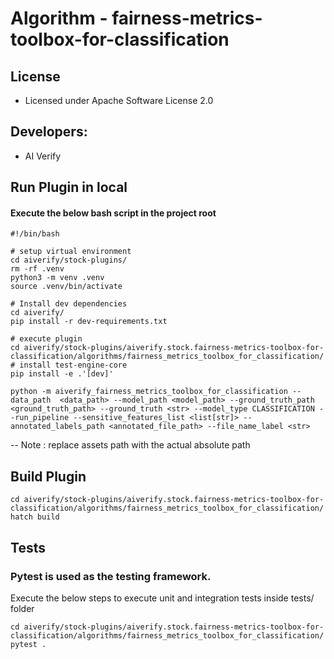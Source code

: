 # Algorithm - fairness-metrics-toolbox-for-classification

## License
* Licensed under Apache Software License 2.0

## Developers:
* AI Verify

## Run Plugin in local
#### Execute the below bash script in the project root
```
#!/bin/bash

# setup virtual environment
cd aiverify/stock-plugins/
rm -rf .venv
python3 -m venv .venv
source .venv/bin/activate

# Install dev dependencies
cd aiverify/
pip install -r dev-requirements.txt

# execute plugin
cd aiverify/stock-plugins/aiverify.stock.fairness-metrics-toolbox-for-classification/algorithms/fairness_metrics_toolbox_for_classification/
# install test-engine-core 
pip install -e .'[dev]'

python -m aiverify_fairness_metrics_toolbox_for_classification --data_path  <data_path> --model_path <model_path> --ground_truth_path <ground_truth_path> --ground_truth <str> --model_type CLASSIFICATION --run_pipeline --sensitive_features_list <list[str]> --annotated_labels_path <annotated_file_path> --file_name_label <str>

```
--  Note : replace assets path with the actual absolute path

## Build Plugin
```
cd aiverify/stock-plugins/aiverify.stock.fairness-metrics-toolbox-for-classification/algorithms/fairness_metrics_toolbox_for_classification/
hatch build
```
## Tests
### Pytest is used as the testing framework.
Execute the below steps to execute unit and integration tests inside tests/ folder
```
cd aiverify/stock-plugins/aiverify.stock.fairness-metrics-toolbox-for-classification/algorithms/fairness_metrics_toolbox_for_classification/
pytest .
```
